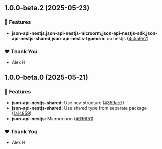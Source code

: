 ## 1.0.0-beta.2 (2025-05-23)

### 🚀 Features

- **json-api-nestjs,json-api-nestjs-microorm,json-api-nestjs-sdk,json-api-nestjs-shared,json-api-nestjs-typeorm:** up nestjs ([4c559e2](https://github.com/klerick/nestjs-json-api/commit/4c559e2))

### ❤️ Thank You

- Alex H

## 1.0.0-beta.0 (2025-05-21)

### 🚀 Features

- **json-api-nestjs-shared:** Use new structure ([4359ac7](https://github.com/klerick/nestjs-json-api/commit/4359ac7))
- **json-api-nestjs-shared:** Use shared type from separate package ([1a1c859](https://github.com/klerick/nestjs-json-api/commit/1a1c859))
- **json-api-nestjs:** Microro orm ([4696f51](https://github.com/klerick/nestjs-json-api/commit/4696f51))

### ❤️ Thank You

- Alex H